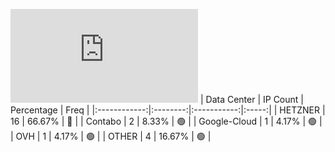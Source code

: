 ![Diagramm](https://github.com/obajay/StateSync-snapshots/blob/main/Projects/Hypersign/1/README.md)
| Data Center | IP Count | Percentage | Freq |
|:------------:|:--------:|:-----------:|:-----:|
| HETZNER | 16 | 66.67% | 🔴 |
| Contabo | 2 | 8.33% | 🟢 |
| Google-Cloud | 1 | 4.17% | 🟢 |
| OVH | 1 | 4.17% | 🟢 |
| OTHER | 4 | 16.67% | 🟢 |